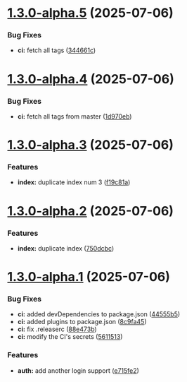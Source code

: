 # [1.3.0-alpha.5](https://github.com/obergerkatz/testing-semantic-release/compare/v1.3.0-alpha.4...v1.3.0-alpha.5) (2025-07-06)


### Bug Fixes

* **ci:** fetch all tags ([344661c](https://github.com/obergerkatz/testing-semantic-release/commit/344661cf4bd8697c917c015e3e7638e6c48c0a80))

# [1.3.0-alpha.4](https://github.com/obergerkatz/testing-semantic-release/compare/v1.3.0-alpha.3...v1.3.0-alpha.4) (2025-07-06)


### Bug Fixes

* **ci:** fetch all tags from master ([1d970eb](https://github.com/obergerkatz/testing-semantic-release/commit/1d970eb523243b0fc068b7eb9007f5ce8faf042b))

# [1.3.0-alpha.3](https://github.com/obergerkatz/testing-semantic-release/compare/v1.3.0-alpha.2...v1.3.0-alpha.3) (2025-07-06)


### Features

* **index:** duplicate index num 3 ([f19c81a](https://github.com/obergerkatz/testing-semantic-release/commit/f19c81acaf7524f6c123a207c27feb4a9c911ba3))

# [1.3.0-alpha.2](https://github.com/obergerkatz/testing-semantic-release/compare/v1.3.0-alpha.1...v1.3.0-alpha.2) (2025-07-06)


### Features

* **index:** duplicate index ([750dcbc](https://github.com/obergerkatz/testing-semantic-release/commit/750dcbc202422a79baea04052e5484fcab638886))

# [1.3.0-alpha.1](https://github.com/obergerkatz/testing-semantic-release/compare/v1.2.3...v1.3.0-alpha.1) (2025-07-06)


### Bug Fixes

* **ci:** added devDependencies to package.json ([44555b5](https://github.com/obergerkatz/testing-semantic-release/commit/44555b55ec544f0c82da50a99028d1ac39deaf34))
* **ci:** added plugins to package.json ([8c9fa45](https://github.com/obergerkatz/testing-semantic-release/commit/8c9fa4596ad0b7ae0274c862c700c0f367d519f0))
* **ci:** fix .releaserc ([88e473b](https://github.com/obergerkatz/testing-semantic-release/commit/88e473bca9279a71b7bada1a3835c956809791ed))
* **ci:** modify the CI's secrets ([5611513](https://github.com/obergerkatz/testing-semantic-release/commit/56115138af8b58a117dfd1d9e29606d7215a5af4))


### Features

* **auth:** add another login support ([e715fe2](https://github.com/obergerkatz/testing-semantic-release/commit/e715fe27e07fed1aa7c83c58b858944c857281cf))
